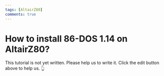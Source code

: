 ```yaml
---
tags: [AltairZ80]
comments: true
---
```


# How to install 86-DOS 1.14 on AltairZ80?

This tutorial is not yet written. Please help us to write it. Click the edit button above to help us. 👆